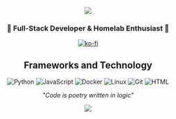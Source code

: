 <div align="center">

<img src="https://capsule-render.vercel.app/api?type=waving&color=gradient&customColorList=12&height=200&section=header&text=Ronen%20Lazowski&fontSize=80&fontAlignY=35&animation=twinkling&fontColor=fff" />

### 🚀 Full-Stack Developer & Homelab Enthusiast 🚀

[![ko-fi](https://ko-fi.com/img/githubbutton_sm.svg)](https://ko-fi.com/S6S11JCO4S)

</div>

<div align="center">

## Frameworks and Technology

<div align="center">

![Python](https://img.shields.io/badge/Python-14354C?style=for-the-badge&logo=python&logoColor=white)
![JavaScript](https://img.shields.io/badge/JavaScript-323330?style=for-the-badge&logo=javascript&logoColor=F7DF1E)
![Docker](https://img.shields.io/badge/Docker-2CA5E0?style=for-the-badge&logo=docker&logoColor=white)
![Linux](https://img.shields.io/badge/Linux-FCC624?style=for-the-badge&logo=linux&logoColor=black)
![Git](https://img.shields.io/badge/Git-F05032?style=for-the-badge&logo=git&logoColor=white)
![HTML](https://img.shields.io/badge/HTML-0078D4?style=for-the-badge&logo=html5&logoColor=white)


_"Code is poetry written in logic"_

<img src="https://capsule-render.vercel.app/api?type=waving&color=gradient&customColorList=12&height=100&section=footer&animation=twinkling" />
</div>
